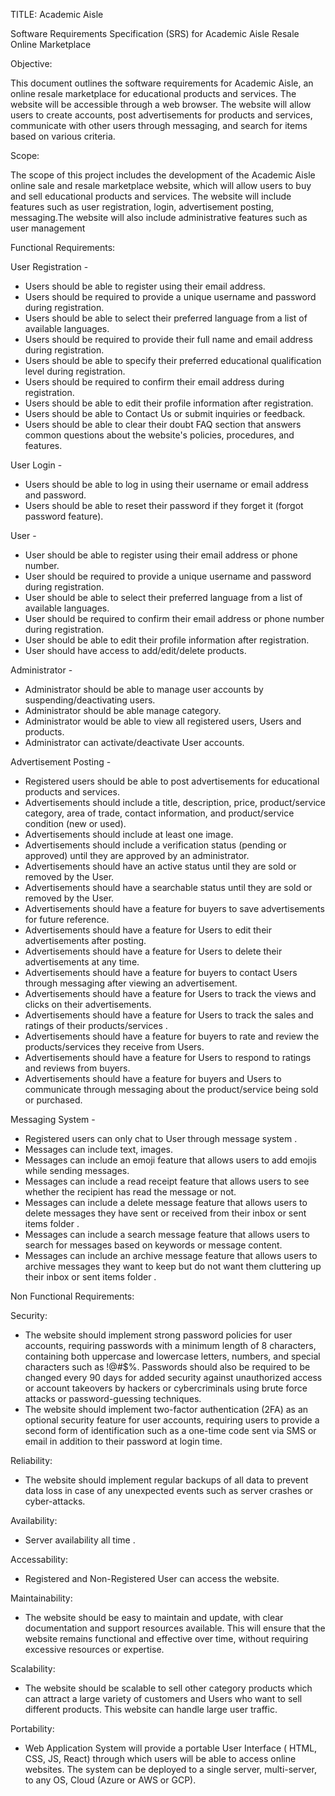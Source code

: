 TITLE: Academic Aisle

Software Requirements Specification (SRS) for Academic Aisle Resale Online Marketplace

Objective:

This document outlines the software requirements for Academic Aisle, an online resale marketplace for educational products and services. The website will be accessible through a web browser. The website will allow users to create accounts, post advertisements for products and services, communicate with other users through messaging, and search for items based on various criteria.

Scope:

The scope of this project includes the development of the Academic Aisle online sale and resale marketplace website, which will allow users to buy and sell educational products and services. The website will include features such as user registration, login, advertisement posting, messaging.The website will also include administrative features such as user management

Functional Requirements:

User Registration -

- Users should be able to register using their email address.
- Users should be required to provide a unique username and password during registration.
- Users should be able to select their preferred language from a list of available languages.
- Users should be required to provide their full name and email address during registration.
- Users should be able to specify their preferred educational qualification level during registration.
- Users should be required to confirm their email address during registration.
- Users should be able to edit their profile information after registration.
- Users should be able to Contact Us or submit inquiries or feedback.
- Users should be able to clear their doubt FAQ section that answers common questions about the website's policies, procedures, and features.

User Login -

- Users should be able to log in using their username or email address and password.
- Users should be able to reset their password if they forget it (forgot password feature).

User - 

- User should be able to register using their email address or phone number.
- User should be required to provide a unique username and password during registration.
- User should be able to select their preferred language from a list of available languages.
- User should be required to confirm their email address or phone number during registration.
- User should be able to edit their profile information after registration.
- User should have access to add/edit/delete products.

Administrator - 

- Administrator should be able to manage user accounts by suspending/deactivating users.
- Administrator should be able manage category.
- Administrator would be able to  view all registered users, Users and products.
- Administrator can activate/deactivate User accounts.

Advertisement Posting -

- Registered users should be able to post advertisements for educational products and services.
- Advertisements should include a title, description, price, product/service category, area of trade, contact information, and product/service condition (new or used).
- Advertisements should include at least one image.
- Advertisements should include a verification status (pending or approved) until they are approved by an administrator.
- Advertisements should have an active status until they are sold or removed by the User.
- Advertisements should have a searchable status until they are sold or removed by the User.
- Advertisements should have a feature for buyers to save advertisements for future reference.
- Advertisements should have a feature for Users to edit their advertisements after posting.
- Advertisements should have a feature for Users to delete their advertisements at any time.
- Advertisements should have a feature for buyers to contact Users through messaging after viewing an advertisement.
- Advertisements should have a feature for Users to track the views and clicks on their advertisements.
- Advertisements should have a feature for Users to track the sales and ratings of their products/services .
- Advertisements should have a feature for buyers to rate and review the products/services they receive from Users.
- Advertisements should have a feature for Users to respond to ratings and reviews from buyers.
- Advertisements should have a feature for buyers and Users to communicate through messaging about the product/service being sold or purchased.

Messaging System -

- Registered users can only chat to User through message system .
- Messages can include text, images.
- Messages can include an emoji feature that allows users to add emojis while sending messages.
- Messages can include a read receipt feature that allows users to see whether the recipient has read the message or not.
- Messages can include a delete message feature that allows users to delete messages they have sent or received from their inbox or sent items folder .
- Messages can include a search message feature that allows users to search for messages based on keywords or message content.
- Messages can include an archive message feature that allows users to archive messages they want to keep but do not want them cluttering up their inbox or sent items folder .

Non Functional Requirements:

Security:

- The website should implement strong password policies for user accounts, requiring passwords with a minimum length of 8 characters, containing both uppercase and lowercase letters, numbers, and special characters such as !@#$%. Passwords should also be required to be changed every 90 days for added security against unauthorized access or account takeovers by hackers or cybercriminals using brute force attacks or password-guessing techniques.
- The website should implement two-factor authentication (2FA) as an optional security feature for user accounts, requiring users to provide a second form of identification such as a one-time code sent via SMS or email in addition to their password at login time.

Reliability:

- The website should implement regular backups of all data to prevent data loss in case of any unexpected events such as server crashes or cyber-attacks.

Availability:

- Server availability all time .

Accessability:

- Registered and Non-Registered User can access the website.

Maintainability:

- The website should be easy to maintain and update, with clear documentation and support resources available. This will ensure that the website remains functional and effective over time, without requiring excessive resources or expertise.

Scalability:

- The website should be scalable to sell other category products which can attract a large variety of customers and Users who want to sell different products. This website can handle large user traffic.

Portability:

- Web Application System will provide a portable User Interface ( HTML, CSS, JS, React) through which users will be able to access online websites. The system can be deployed to a single server, multi-server, to any OS, Cloud (Azure or AWS or GCP).
